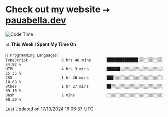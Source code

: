 # Check out my website ⭢ [pauabella.dev](https://pauabella.dev)

<!--START_SECTION:waka-->
![Code Time](http://img.shields.io/badge/Code%20Time-3%2C807%20hrs%2017%20mins-blue)

📊 **This Week I Spent My Time On** 

```text
💬 Programming Languages: 
TypeScript               8 hrs 48 mins       ██████████████░░░░░░░░░░░   54.92 % 
HTML                     4 hrs 3 mins        ██████░░░░░░░░░░░░░░░░░░░   25.35 % 
CSS                      1 hr 36 mins        ███░░░░░░░░░░░░░░░░░░░░░░   10.08 % 
Other                    1 hr 27 mins        ██░░░░░░░░░░░░░░░░░░░░░░░   09.10 % 
Bash                     2 mins              ░░░░░░░░░░░░░░░░░░░░░░░░░   00.30 % 
```


 Last Updated on 17/10/2024 16:06:37 UTC
<!--END_SECTION:waka-->
